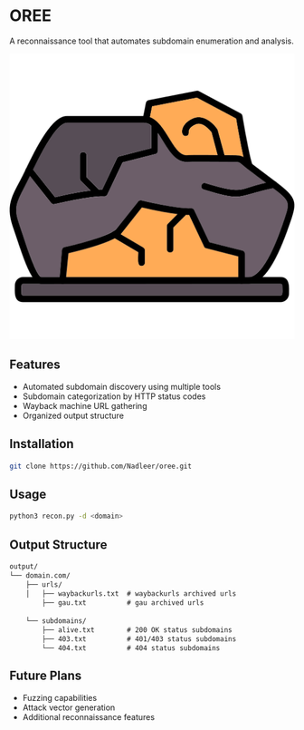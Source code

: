 # OREE

A reconnaissance tool that automates subdomain enumeration and analysis.

![ore](images/ore.png)

## Features

- Automated subdomain discovery using multiple tools
- Subdomain categorization by HTTP status codes
- Wayback machine URL gathering
- Organized output structure

## Installation

```bash
git clone https://github.com/Nadleer/oree.git
```

## Usage

```bash
python3 recon.py -d <domain>
```

## Output Structure

```
output/
└── domain.com/
    ├── urls/
    │   ├── waybackurls.txt  # waybackurls archived urls
        ├── gau.txt          # gau archived urls

    └── subdomains/
        ├── alive.txt        # 200 OK status subdomains
        ├── 403.txt          # 401/403 status subdomains
        └── 404.txt          # 404 status subdomains
```

## Future Plans

- Fuzzing capabilities
- Attack vector generation
- Additional reconnaissance features

